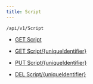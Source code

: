 ```yaml
---
title: Script
---
```


```http
/api/v1/Script
```

* [GET Script](v1Script_GetAll.md)

* [GET Script/{uniqueIdentifier}](v1Script_GetCRMScriptByUniqueIdentifier.md)

* [PUT Script/{uniqueIdentifier}](v1Script_SaveCRMScriptByUniqueIdentifier.md)

* [DEL Script/{uniqueIdentifier}](v1Script_DeleteCRMScriptByUniqueIdentifier.md)
